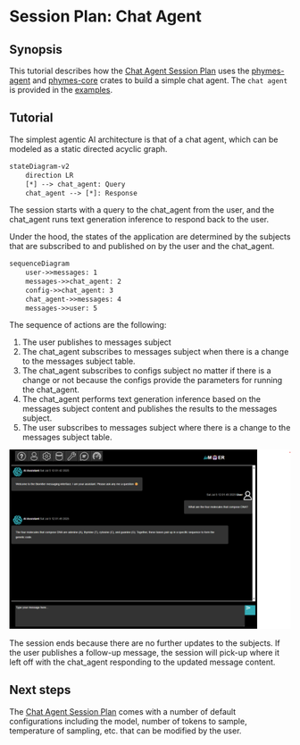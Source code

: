 # Session Plan: Chat Agent

## Synopsis

This tutorial describes how the [Chat Agent Session Plan](../../../phymes-agents/src/session_plans/chat_agent_session.rs) uses the [phymes-agent](../../../phymes-agents/README.md) and [phymes-core](../../../phymes-core/README.md) crates to build a simple chat agent. The `chat agent` is provided in the [examples](../../../phymes-agents/examples/chatagent/main.rs).

## Tutorial

The simplest agentic AI architecture is that of a chat agent, which can be modeled as a static directed acyclic graph.

```mermaid
stateDiagram-v2
    direction LR
    [*] --> chat_agent: Query
    chat_agent --> [*]: Response
```

The session starts with a query to the chat_agent from the user, and the chat_agent runs text generation inference to respond back to the user.

Under the hood, the states of the application are determined by the subjects that are subscribed to and published on by the user and the chat_agent.

```mermaid
sequenceDiagram
    user->>messages: 1
    messages->>chat_agent: 2
    config->>chat_agent: 3
    chat_agent->>messages: 4
    messages->>user: 5
```

The sequence of actions are the following:

1. The user publishes to messages subject
2. The chat_agent subscribes to messages subject when there is a change to the messages subject table.
3. The chat_agent subscribes to configs subject no matter if there is a change or not because the configs provide the parameters for running the chat_agent.
4. The chat_agent performs text generation inference based on the messages subject content and publishes the results to the messages subject.
5. The user subscribes to messages subject where there is a change to the messages subject table.

![sign-in](../assets/2025-07-05_phymes-app_docchat-no-rag_messaging.png)

The session ends because there are no further updates to the subjects. If the user publishes a follow-up message, the session will pick-up where it left off with the chat_agent responding to the updated message content.

## Next steps

The [Chat Agent Session Plan](../../../phymes-agents/src/session_plans/chat_agent_session.rs) comes with a number of default configurations including the model, number of tokens to sample, temperature of sampling, etc. that can be modified by the user.